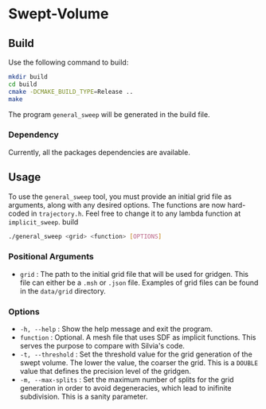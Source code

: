 # Swept-Volume

## Build

Use the following command to build: 

```bash
mkdir build
cd build
cmake -DCMAKE_BUILD_TYPE=Release ..
make
```
The program `general_sweep` will be generated in the build file. 

### Dependency

Currently, all the packages dependencies are available.

## Usage

To use the `general_sweep` tool, you must provide an initial grid file as arguments, along with any desired options. The functions are now hard-coded in `trajectory.h`. Feel free to change it to any lambda function at `implicit_sweep`.  build

```bash
./general_sweep <grid> <function> [OPTIONS]
```

### Positional Arguments

- `grid` : The path to the initial grid file that will be used for gridgen. This file can either be a `.msh` or `.json` file. 
Examples of grid files can be found in the `data/grid` directory.

### Options

- `-h, --help` : Show the help message and exit the program.
- `function` : Optional. A mesh file that uses SDF as implicit functions. This serves the purpose to compare with Silvia's code.
- `-t, --threshold` : Set the threshold value for the grid generation of the swept volume. The lower the value, the coarser the grid. This is a `DOUBLE` value that defines the precision level of the gridgen.
- `-m, --max-splits` : Set the maximum number of splits for the grid generation in order to avoid degeneracies, which lead to inifinite subdivision. This is a sanity parameter. 
